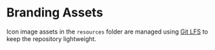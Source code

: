 # Branding Assets

Icon image assets in the `resources` folder are managed using [Git LFS](https://git-lfs.com/) to keep the repository lightweight.

